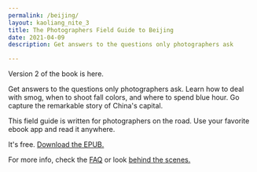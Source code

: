 ```yaml
---
permalink: /beijing/
layout: kaoliang_nite_3
title: The Photographers Field Guide to Beijing
date: 2021-04-09
description: Get answers to the questions only photographers ask

---
```



<span class="lede">Version 2 of the book is here.</span>

Get answers to the questions only photographers ask. Learn how to deal with smog, when to shoot fall colors, and where to spend blue hour. Go capture the remarkable story of China's capital.

This field guide is written for photographers on the road. Use your favorite ebook app and read it anywhere.

It's free. [Download the EPUB.]

For more info, check the [FAQ] or look [behind the scenes.]

[download the EPUB.]: https://github.com/zachmccabe/beijing/releases

[FAQ]: https://www.zachmccabe.com/beijing/faq

[behind the scenes.]: https://www.zachmccabe.com/bts

